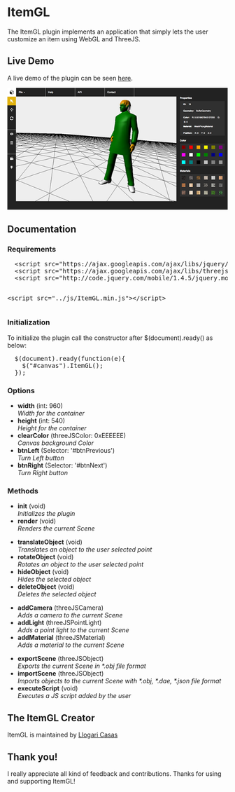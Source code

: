 # ItemGL

<p>The ItemGL plugin implements an application that simply lets the user customize an item using WebGL and ThreeJS.</p>
<h2>Live Demo</h2>
<p>A live demo of the plugin can be seen <a href="http://digitalmediafinalproject.kaleidoscop.net/demo/" target="_blank">here</a>.</p>

![alt tag](https://github.com/llogaricasas/ItemGL/blob/master/demo/img/Demo.png)

<h2>Documentation</h2>
<h3>Requirements</h3>
<pre>
  &lt;script src="https://ajax.googleapis.com/ajax/libs/jquery/1.11.2/jquery.min.js"&gt;&lt;/script&gt;
  &lt;script src="https://ajax.googleapis.com/ajax/libs/threejs/r69/three.min.js"&gt;&lt;/script&gt;
  &lt;script src="http://code.jquery.com/mobile/1.4.5/jquery.mobile-1.4.5.min.js"&gt;&lt;/script&gt;
  
  &lt;script src="../js/ItemGL.min.js"&gt;&lt;/script&gt;
</pre>
<h3>Initialization</h3>
<p>To initialize the plugin call the constructor after $(document).ready() as below:</p>
<pre>  $(document).ready(function(e){
	$("#canvas").ItemGL();
  });
</pre>
<h3>Options</h3>
<ul>
	<li><b>width</b> (int: 960)<br /><i>Width for the container</i></li>
	<li><b>height</b> (int: 540)<br /><i>Height for the container</i></li>
	<li><b>clearColor</b> (threeJSColor: 0xEEEEEE)<br /><i>Canvas background Color</i></li>
	<li><b>btnLeft</b> (Selector: '#btnPrevious')<br /><i>Turn Left button</i></li>
	<li><b>btnRight</b> (Selector: '#btnNext')<br /><i>Turn Right button</i></li>
</ul>
<h3>Methods</h3>
<ul>
	<li><b>init</b> (void)<br /><i>Initializes the plugin</i></li>
	<li><b>render</b> (void)<br /><i>Renders the current Scene</i></li>
</ul>
<ul>
	<li><b>translateObject</b> (void)<br /><i>Translates an object to the user selected point</i></li>
	<li><b>rotateObject</b> (void)<br /><i>Rotates an object to the user selected point</i></li>
	<li><b>hideObject</b> (void)<br /><i>Hides the selected object</i></li>
	<li><b>deleteObject</b> (void)<br /><i>Deletes the selected object</i></li>
</ul>
<ul>
	<li><b>addCamera</b> (threeJSCamera)<br /><i>Adds a camera to the current Scene</i></li>
	<li><b>addLight</b> (threeJSPointLight)<br /><i>Adds a point light to the current Scene</i></li>
	<li><b>addMaterial</b> (threeJSMaterial)<br /><i>Adds a material to the current Scene</i></li>
</ul>
<ul>
	<li><b>exportScene</b> (threeJSObject)<br /><i>Exports the current Scene in *.obj file format</i></li>
	<li><b>importScene</b> (threeJSObject)<br /><i>Imports objects to the current Scene with *.obj, *.dae, *.json file format</i></li>
	<li><b>executeScript</b> (void)<br /><i>Executes a JS script added by the user</i></li>
</ul>
<h2>The ItemGL Creator</h2>
<p>ItemGL is maintained by <a href="https://github.com/llogaricasas" target="_blank">Llogari Casas</a></p>
<h2>Thank you!</h2>
<p>I really appreciate all kind of feedback and contributions. Thanks for using and supporting ItemGL!</p>
